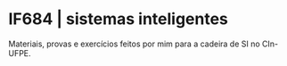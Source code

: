 # IF684 | sistemas inteligentes
Materiais, provas e exercícios feitos por mim para a cadeira de SI no CIn-UFPE.
